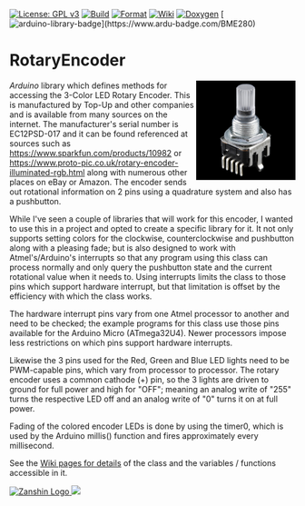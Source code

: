 [![License: GPL v3](https://zanduino.github.io/Badges/GPLv3-blue.svg)](https://www.gnu.org/licenses/gpl-3.0) [![Build](https://github.com/Zanduino/RotaryEncoder/workflows/Build/badge.svg)](https://github.com/Zanduino/RotaryEncoder/actions?query=workflow%3ABuild) [![Format](https://github.com/Zanduino/RotaryEncoder/workflows/Format/badge.svg)](https://github.com/Zanduino/RotaryEncoder/actions?query=workflow%3AFormat) [![Wiki](https://zanduino.github.io/Badges/Documentation-Badge.svg)](https://github.com/Zanduino/RotaryEncoder/wiki) [![Doxygen](https://github.com/Zanduino/RotaryEncoder/workflows/Doxygen/badge.svg)](https://Zanduino.github.io/RotaryEncoder/html/index.html) [![arduino-library-badge](https://www.ardu-badge.com/badge/RotaryEncoder.svg?)](https://www.ardu-badge.com/BME280)

# RotaryEncoder<br>

<img src="https://github.com/SV-Zanshin/RotaryEncoder/blob/master/Images/RotaryEncoder.jpg" width="175" align="right"/> *Arduino* library which defines methods for accessing the 3-Color LED Rotary Encoder. This is manufactured by Top-Up and other companies and is available from many sources on the internet. The manufacturer's serial number is EC12PSD-017 and it can be found referenced at sources such as 
https://www.sparkfun.com/products/10982 or https://www.proto-pic.co.uk/rotary-encoder-illuminated-rgb.html along with numerous other 
places on eBay or Amazon. The encoder sends out rotational information on 2 pins using a quadrature system and also has a pushbutton.

While I've seen a couple of libraries that will work for this encoder, I wanted to use this in a project and opted to create a specific
library for it. It not only supports setting colors for the clockwise, counterclockwise and pushbutton along with a pleasing fade; but
is also designed to work with Atmel's/Arduino's interrupts so that any program using this class can process normally and only query the
pushbutton state and the current rotational value when it needs to.  Using interrupts limits the class to those pins which support 
hardware interrupt, but that limitation is offset by the efficiency with which the class works.

The hardware interrupt pins vary from one Atmel processor to another and need to be checked; the example programs for this class use 
those pins available for the Arduino Micro (ATmega32U4). Newer processors impose less restrictions on which pins support hardware interrupts.

Likewise the 3 pins used for the Red, Green and Blue LED lights need to be PWM-capable pins, which vary from processor to processor. The
rotary encoder uses a common cathode (+) pin, so the 3 lights are driven to ground for full power and high for "OFF"; meaning an analog 
write of "255" turns the respective LED off and an analog write of "0" turns it on at full power.

Fading of the colored encoder LEDs is done by using the timer0, which is used by the Arduino millis() function and fires approximately every millisecond. 

See the [Wiki pages for details](https://github.com/SV-Zanshin/RotaryEncoder/wiki) of the class and the variables / functions accessible in it.

[![Zanshin Logo](https://zanduino.github.io/Images/zanshinkanjitiny.gif) <img src="https://zanduino.github.io/Images/zanshintext.gif" width="75"/>](https://www.sv-zanshin.com)
